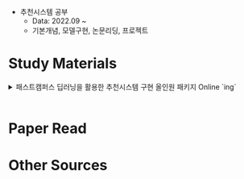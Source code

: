 - 추천시스템 공부
  - Data: 2022.09 ~
  - 기본개념, 모델구현, 논문리딩, 프로젝트

# Study Materials

<details>
<summary>패스트캠퍼스 딥러닝을 활용한 추천시스템 구현 올인원 패키지 Online `ing`</summary>
<div markdown="1">

- data
  - [movielens(small)](https://grouplens.org/datasets/movielens/)

|                Topic                 | Code | Summary |
| :----------------------------------: | :--: | :-----: |
|         추천시스템 기본개념          |  .   |    .    |
|       content-based filtering        |  .   |    .    |
| memory-based collaborative filtering |  .   |    .    |
| model-based collaborative filtering  |  .   |    .    |
|        딥러닝과 추천알고리즘         |  .   |    .    |

</div>
</details>

<br/>

# Paper Read

# Other Sources
